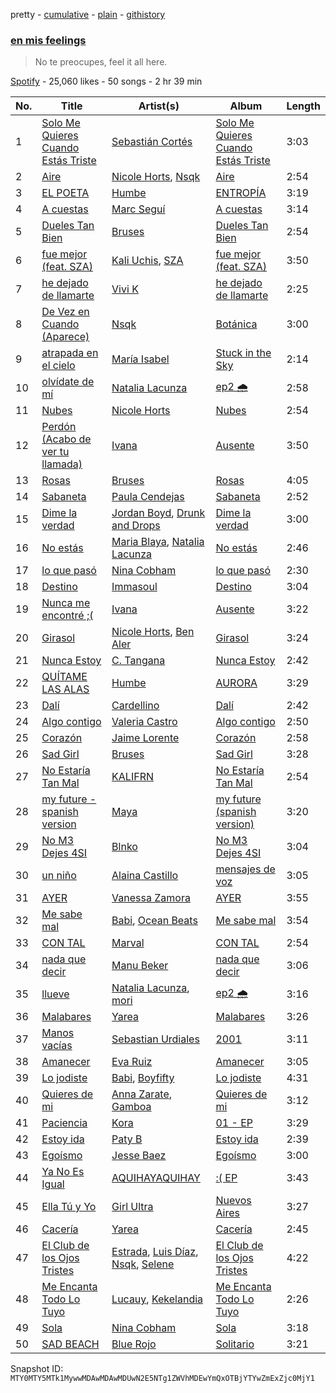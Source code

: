 pretty - [cumulative](/playlists/cumulative/37i9dQZF1DX2RpH7VWNzJa.md) - [plain](/playlists/plain/37i9dQZF1DX2RpH7VWNzJa) - [githistory](https://github.githistory.xyz/mackorone/spotify-playlist-archive/blob/main/playlists/plain/37i9dQZF1DX2RpH7VWNzJa)

### [en mis feelings](https://open.spotify.com/playlist/37i9dQZF1DX2RpH7VWNzJa)

> No te preocupes, feel it all here.

[Spotify](https://open.spotify.com/user/spotify) - 25,060 likes - 50 songs - 2 hr 39 min

| No. | Title | Artist(s) | Album | Length |
|---|---|---|---|---|
| 1 | [Solo Me Quieres Cuando Estás Triste](https://open.spotify.com/track/1GN0WlzoHEg8ySh7wH3J98) | [Sebastián Cortés](https://open.spotify.com/artist/3BCFlhrVzBKHbzBnWr13d9) | [Solo Me Quieres Cuando Estás Triste](https://open.spotify.com/album/3Z37Sfx95YVXZHNMXhmc5O) | 3:03 |
| 2 | [Aire](https://open.spotify.com/track/77gQSJlncgT3HWmBfy9CQ9) | [Nicole Horts](https://open.spotify.com/artist/1PdyY069YiAkmKdnx6odux), [Nsqk](https://open.spotify.com/artist/1jtvmXiemNFkPO11NMdjfu) | [Aire](https://open.spotify.com/album/3hrl3lXAs1oAfDegWOE4to) | 2:54 |
| 3 | [EL POETA](https://open.spotify.com/track/2fIPEgY8CJ4hh5UDZa2lB9) | [Humbe](https://open.spotify.com/artist/1b7AEdUSudOQoZF5ebUxCL) | [ENTROPÍA](https://open.spotify.com/album/34ra2lYORSjzzupmCDKz46) | 3:19 |
| 4 | [A cuestas](https://open.spotify.com/track/0RIGC0Kd7LmmjQMZih4w0V) | [Marc Seguí](https://open.spotify.com/artist/5FQ8tBUtIamA2hRtatrYUF) | [A cuestas](https://open.spotify.com/album/7K25pKqNWYeW1jmuM2lJ0D) | 3:14 |
| 5 | [Dueles Tan Bien](https://open.spotify.com/track/75ncCwXqalTnnl6t1ruQRq) | [Bruses](https://open.spotify.com/artist/5bRLeMl4Tnozmg9wR1pY7y) | [Dueles Tan Bien](https://open.spotify.com/album/4EFml19fOt7aLf4EMhg8jq) | 2:54 |
| 6 | [fue mejor \(feat\. SZA\)](https://open.spotify.com/track/1CrPPsibP3uTc3DSI5vQC5) | [Kali Uchis](https://open.spotify.com/artist/1U1el3k54VvEUzo3ybLPlM), [SZA](https://open.spotify.com/artist/7tYKF4w9nC0nq9CsPZTHyP) | [fue mejor \(feat\. SZA\)](https://open.spotify.com/album/5h23sIlF1FvjdIdcJofXlI) | 3:50 |
| 7 | [he dejado de llamarte](https://open.spotify.com/track/1G9s7sbgxJ7jOR12NdXup2) | [Vivi K](https://open.spotify.com/artist/4WSOtiDdjEIvAAK6HqvdUg) | [he dejado de llamarte](https://open.spotify.com/album/3TbPRXA5gmGgM5SlsYQTiH) | 2:25 |
| 8 | [De Vez en Cuando \(Aparece\)](https://open.spotify.com/track/08VP9HBayRpUC20OzFktik) | [Nsqk](https://open.spotify.com/artist/1jtvmXiemNFkPO11NMdjfu) | [Botánica](https://open.spotify.com/album/7CJUClevHJax0MGYdpXwPc) | 3:00 |
| 9 | [atrapada en el cielo](https://open.spotify.com/track/0xa6hDuygUskYwHD4hNXUR) | [María Isabel](https://open.spotify.com/artist/318bGJ7GOvMhYhkNOe5kZ5) | [Stuck in the Sky](https://open.spotify.com/album/30vPoPfOku0lYgfTE903vA) | 2:14 |
| 10 | [olvídate de mí](https://open.spotify.com/track/4b0JCrKBUgl3VQYhxcxwdv) | [Natalia Lacunza](https://open.spotify.com/artist/3Zs59sqZJ6fWQqWbRC8bOP) | [ep2 🌧](https://open.spotify.com/album/3DBCFDPSsiPfFIBtJRchzm) | 2:58 |
| 11 | [Nubes](https://open.spotify.com/track/0btkyN6uJvHFdRxlVrUaJv) | [Nicole Horts](https://open.spotify.com/artist/1PdyY069YiAkmKdnx6odux) | [Nubes](https://open.spotify.com/album/1k9UpjPJHSvjCPIoeGRPgR) | 2:54 |
| 12 | [Perdón \(Acabo de ver tu llamada\)](https://open.spotify.com/track/3w6bSJIk6KCg5RbSGXFJq6) | [Ivana](https://open.spotify.com/artist/5AXxk4cxkMNsTb4TtwLAQJ) | [Ausente](https://open.spotify.com/album/4yQP51cIhiFPF2bTfyGGUc) | 3:50 |
| 13 | [Rosas](https://open.spotify.com/track/0WDv0uvqDtTwBwxbXkeHH7) | [Bruses](https://open.spotify.com/artist/5bRLeMl4Tnozmg9wR1pY7y) | [Rosas](https://open.spotify.com/album/3NR8YCaIbiboXBFUDepwM9) | 4:05 |
| 14 | [Sabaneta](https://open.spotify.com/track/0KRgPFcbGovOB8cXZ88Eee) | [Paula Cendejas](https://open.spotify.com/artist/4EiI7Vls0NB16jLuexzCHC) | [Sabaneta](https://open.spotify.com/album/1KmHeewbt3p4TwXQGknXyO) | 2:52 |
| 15 | [Dime la verdad](https://open.spotify.com/track/3h9Oea03Nxz2KBQu35IdvO) | [Jordan Boyd](https://open.spotify.com/artist/2giZslWrqgUxCXEcYbV3R0), [Drunk and Drops](https://open.spotify.com/artist/7GXCNFQuvcOb2TVQjtFOUG) | [Dime la verdad](https://open.spotify.com/album/2UysmvX5GsuNXZ3oTs1YrC) | 3:00 |
| 16 | [No estás](https://open.spotify.com/track/32grtzU3DA9uwdSN1w7t7S) | [Maria Blaya](https://open.spotify.com/artist/0Ln3BisQiL0t2w7bsmju75), [Natalia Lacunza](https://open.spotify.com/artist/3Zs59sqZJ6fWQqWbRC8bOP) | [No estás](https://open.spotify.com/album/1DXTBoAItVHckR0DopqR30) | 2:46 |
| 17 | [lo que pasó](https://open.spotify.com/track/6xS02EfbvnneFWCM90PJFG) | [Nina Cobham](https://open.spotify.com/artist/4ETeWE9SAfaNU7XQ1RB2wq) | [lo que pasó](https://open.spotify.com/album/7FsquZmPaXaNImnGHMnFUH) | 2:30 |
| 18 | [Destino](https://open.spotify.com/track/02rEaBQX5TXkTWgvLfGlVd) | [Immasoul](https://open.spotify.com/artist/21neefJLiFuSR6sQlHDblG) | [Destino](https://open.spotify.com/album/2y2xsvO5g0sSo2ERMlsZNf) | 3:04 |
| 19 | [Nunca me encontré ;\(](https://open.spotify.com/track/1jlFpN2QVjsEGF8FcopjaQ) | [Ivana](https://open.spotify.com/artist/5AXxk4cxkMNsTb4TtwLAQJ) | [Ausente](https://open.spotify.com/album/4yQP51cIhiFPF2bTfyGGUc) | 3:22 |
| 20 | [Girasol](https://open.spotify.com/track/78hbBz2TqsXCG1GfXOWGve) | [Nicole Horts](https://open.spotify.com/artist/1PdyY069YiAkmKdnx6odux), [Ben Aler](https://open.spotify.com/artist/0jMMS87c4v40JITdDE0c1R) | [Girasol](https://open.spotify.com/album/6QylIYKDZPDZmLR8ORYitd) | 3:24 |
| 21 | [Nunca Estoy](https://open.spotify.com/track/6f4LYJwICqxoAILj82kwB0) | [C\. Tangana](https://open.spotify.com/artist/5TYxZTjIPqKM8K8NuP9woO) | [Nunca Estoy](https://open.spotify.com/album/4OYHwdjX2Ocuj792RJETJ9) | 2:42 |
| 22 | [QUÍTAME LAS ALAS](https://open.spotify.com/track/4gdIIRAalPd15Ox3JEq9Kc) | [Humbe](https://open.spotify.com/artist/1b7AEdUSudOQoZF5ebUxCL) | [AURORA](https://open.spotify.com/album/2Yjubr5GHX41ht808oZPzs) | 3:29 |
| 23 | [Dalí](https://open.spotify.com/track/20BbptvwAiTLTfYBSafptA) | [Cardellino](https://open.spotify.com/artist/7HFja6X48hWE58m3pQnGV0) | [Dalí](https://open.spotify.com/album/77OueE2Wa2jvuLYgLiR75i) | 2:42 |
| 24 | [Algo contigo](https://open.spotify.com/track/5zuW9T5REjejF9tSEG0sxp) | [Valeria Castro](https://open.spotify.com/artist/7JTVqKJ414qRPuDPhdKnHD) | [Algo contigo](https://open.spotify.com/album/1SsMdo5QqpKYd8MSRtmDtI) | 2:50 |
| 25 | [Corazón](https://open.spotify.com/track/7eQFb9ZZOOSdkewzAbbwuw) | [Jaime Lorente](https://open.spotify.com/artist/7xHM0B5EaZECFfClTngHl4) | [Corazón](https://open.spotify.com/album/5rETENSUwLes5xtEDFhFze) | 2:58 |
| 26 | [Sad Girl](https://open.spotify.com/track/3zm5AZiCm55YF39M9zSdCJ) | [Bruses](https://open.spotify.com/artist/5bRLeMl4Tnozmg9wR1pY7y) | [Sad Girl](https://open.spotify.com/album/3Imc13l8Rya9lpjaFQhOfW) | 3:28 |
| 27 | [No Estaría Tan Mal](https://open.spotify.com/track/4ttROL4K76305wGVsTczfU) | [KALIFRN](https://open.spotify.com/artist/5Kj0ySkgBEbDp0Xk3Qwl5n) | [No Estaría Tan Mal](https://open.spotify.com/album/51MAQT42Q0O9Gpel3LaRcj) | 2:54 |
| 28 | [my future \- spanish version](https://open.spotify.com/track/38m0prhs1ExF3q6dQHTMCm) | [Maya](https://open.spotify.com/artist/7mUqcsNRIqgaLB8ZXJOg4Q) | [my future \(spanish version\)](https://open.spotify.com/album/5MwNfos4sRG3x31ahJAkPW) | 3:20 |
| 29 | [No M3 Dejes 4SI](https://open.spotify.com/track/1CqlawHE9XjHjK7oQaDqop) | [Blnko](https://open.spotify.com/artist/1nHfLPLJrZ7mF3vyerDg4d) | [No M3 Dejes 4SI](https://open.spotify.com/album/5sIWX1oQREgX4gUWjvtXcW) | 3:04 |
| 30 | [un niño](https://open.spotify.com/track/1TXeqjCYIahhfooXkdb3aI) | [Alaina Castillo](https://open.spotify.com/artist/0duLKMlcwhyZgqu8zSSjBp) | [mensajes de voz](https://open.spotify.com/album/2JVdfTCrsfqvlCo43jkelD) | 3:05 |
| 31 | [AYER](https://open.spotify.com/track/3YtsRWd21iMqyCvislOyv0) | [Vanessa Zamora](https://open.spotify.com/artist/3IZxs4ZukiitIk8vkAPAxC) | [AYER](https://open.spotify.com/album/7by6gTgjR9YAvz5UN3UubQ) | 3:55 |
| 32 | [Me sabe mal](https://open.spotify.com/track/3FnmU5kBbYvoW3AltpMtth) | [Babi](https://open.spotify.com/artist/5nP79s99csrvcOiXTGjVfg), [Ocean Beats](https://open.spotify.com/artist/7bhKV9voFaydt5tPYeFFRd) | [Me sabe mal](https://open.spotify.com/album/6L1gZjZcAVCjKFuAEKJ3px) | 3:54 |
| 33 | [CON TAL](https://open.spotify.com/track/6hvsPuihxUfnp6GARyAO3w) | [Marval](https://open.spotify.com/artist/0qKkpjlY5VEmY4n6CRbPZM) | [CON TAL](https://open.spotify.com/album/1wJYAtnHZRBqt8H3cwRwBm) | 2:54 |
| 34 | [nada que decir](https://open.spotify.com/track/1qPf4Rl5l8QyK2BXsk1CJE) | [Manu Beker](https://open.spotify.com/artist/2MrcyIp9eo5ksKDkyeX6KH) | [nada que decir](https://open.spotify.com/album/5YmFYvpGA85THfc1GYantK) | 3:06 |
| 35 | [llueve](https://open.spotify.com/track/5NliUthcviXaUsZ2YELGq1) | [Natalia Lacunza](https://open.spotify.com/artist/3Zs59sqZJ6fWQqWbRC8bOP), [mori](https://open.spotify.com/artist/473Xxv1N3YJJdKxYH0XaiX) | [ep2 🌧](https://open.spotify.com/album/3DBCFDPSsiPfFIBtJRchzm) | 3:16 |
| 36 | [Malabares](https://open.spotify.com/track/3TArda30KGDCgfB3U9fmrC) | [Yarea](https://open.spotify.com/artist/2O4wnhTr4SO5ezY6WXI2Kl) | [Malabares](https://open.spotify.com/album/4r7TvqBqEcQZq95ySGFi71) | 3:26 |
| 37 | [Manos vacías](https://open.spotify.com/track/39u0EhY4dzaXRmXHeSg9SX) | [Sebastian Urdiales](https://open.spotify.com/artist/1nRt9Sjc0cEhI62heTLp35) | [2001](https://open.spotify.com/album/7r0TJdYwYDjYv8XNIkGCaG) | 3:11 |
| 38 | [Amanecer](https://open.spotify.com/track/1hfA56vqCGk6SZzVSaOxSm) | [Eva Ruiz](https://open.spotify.com/artist/0u2TFlIJZJiir8Oi7YkbwV) | [Amanecer](https://open.spotify.com/album/7rjVDURaXjRbN21QQtwXY5) | 3:05 |
| 39 | [Lo jodiste](https://open.spotify.com/track/2OPdYnaZVHhb6Jn4LnHzZ2) | [Babi](https://open.spotify.com/artist/5nP79s99csrvcOiXTGjVfg), [Boyfifty](https://open.spotify.com/artist/27kiI6r0GiFCfw8zrxjkmW) | [Lo jodiste](https://open.spotify.com/album/4ATsconQXbQmSNEksAoMUG) | 4:31 |
| 40 | [Quieres de mi](https://open.spotify.com/track/2cJCPpy5Iwgon0wORjxJan) | [Anna Zarate](https://open.spotify.com/artist/0lV6MyEOCG0JjI1HCWjeX2), [Gamboa](https://open.spotify.com/artist/2F3Cv7KfrxibMyE8NO7VCu) | [Quieres de mi](https://open.spotify.com/album/6HiLVwSJMQG4UacfTsAotq) | 3:12 |
| 41 | [Paciencia](https://open.spotify.com/track/6hYidRx2EkQ39bmZHvqqaI) | [Kora](https://open.spotify.com/artist/3ZxaYY2eYNWxg8v1s2k6JD) | [01 \- EP](https://open.spotify.com/album/1fRIsWiGXf323M5E1Ngqoy) | 3:29 |
| 42 | [Estoy ida](https://open.spotify.com/track/2VqjJVJmmRIfSXaWCP1Myw) | [Paty B](https://open.spotify.com/artist/6Uj2QB9FBerTdckLZfCzPs) | [Estoy ida](https://open.spotify.com/album/2PJHmy9UwCDmPUDzvEP517) | 2:39 |
| 43 | [Egoísmo](https://open.spotify.com/track/1AXohCkuBPhh0RqTNqkXqa) | [Jesse Baez](https://open.spotify.com/artist/4rriNpL1lxpoysDDctWgl3) | [Egoísmo](https://open.spotify.com/album/5spPdqGOFgKxVOMu4UnqCm) | 3:00 |
| 44 | [Ya No Es Igual](https://open.spotify.com/track/1jRm8Ajv9u915YwHEyHDV8) | [AQUIHAYAQUIHAY](https://open.spotify.com/artist/3zMBw1jxFritUP7Mpce68i) | [:\( EP](https://open.spotify.com/album/5acfrPOtHQxBSS7WUGl2hV) | 3:43 |
| 45 | [Ella Tú y Yo](https://open.spotify.com/track/5E91XW9FMz9Bh5UCBBBfyL) | [Girl Ultra](https://open.spotify.com/artist/7i1CyQ1fogh4bkj3EPj3ls) | [Nuevos Aires](https://open.spotify.com/album/1pmuUGKQdl3yIAIMZucjKu) | 3:27 |
| 46 | [Cacería](https://open.spotify.com/track/0kZKpOLObAOKeIM36VvScx) | [Yarea](https://open.spotify.com/artist/2O4wnhTr4SO5ezY6WXI2Kl) | [Cacería](https://open.spotify.com/album/0ZjF6wG8buv9f5LLZ3KFR5) | 2:45 |
| 47 | [El Club de los Ojos Tristes](https://open.spotify.com/track/7ly4gf2Mh2MnSD3IUXHH6R) | [Estrada](https://open.spotify.com/artist/1E7tZNnbAqVH2FL2B8JDVU), [Luis Díaz](https://open.spotify.com/artist/35PlzNU9nTOWZZzLzGYWsr), [Nsqk](https://open.spotify.com/artist/1jtvmXiemNFkPO11NMdjfu), [Selene](https://open.spotify.com/artist/5DURBx1fKt2VZesWMLtDiS) | [El Club de los Ojos Tristes](https://open.spotify.com/album/05AdODG6bouWeGMGVVoqfp) | 4:22 |
| 48 | [Me Encanta Todo Lo Tuyo](https://open.spotify.com/track/6NHjr1XoiD305MLDr06uOm) | [Lucauy](https://open.spotify.com/artist/5bm3h7dBIpjofczY1v8jD4), [Kekelandia](https://open.spotify.com/artist/3cU7QclsaxDJY7usiRHYcy) | [Me Encanta Todo Lo Tuyo](https://open.spotify.com/album/40HJi0nzOlsSWWKMlkPVyb) | 2:26 |
| 49 | [Sola](https://open.spotify.com/track/52LsiDJXROMrUGE5tMyXk9) | [Nina Cobham](https://open.spotify.com/artist/4ETeWE9SAfaNU7XQ1RB2wq) | [Sola](https://open.spotify.com/album/0QacFILmEvKSWaGLTqV546) | 3:18 |
| 50 | [SAD BEACH](https://open.spotify.com/track/0h6gWgtxfFME4Arauss6vl) | [Blue Rojo](https://open.spotify.com/artist/4x9zOt693Z5NGiuxjOgFFJ) | [Solitario](https://open.spotify.com/album/1tassNYSKM3abtcpONTpMq) | 3:21 |

Snapshot ID: `MTY0MTY5MTk1MywwMDAwMDAwMDUwN2E5NTg1ZWVhMDEwYmQxOTBjYTYwZmExZjc0MjY1`